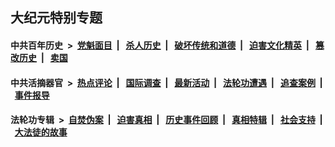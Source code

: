 ## 大纪元特别专题

#### 中共百年历史 &nbsp;>&nbsp; [党魁面目](indexes/nf1176107/README.md?11260430) &nbsp;| &nbsp; [杀人历史](indexes/nf1176106/README.md?11260430) &nbsp;| &nbsp; [破坏传统和道德](indexes/nf1176106/README.md?11260430) &nbsp;| &nbsp; [迫害文化精英](indexes/nf1176111/README.md?11260430) &nbsp;| &nbsp; [篡改历史](indexes/nf1176115/README.md?11260430) &nbsp;| &nbsp; [卖国](indexes/nf1176117/README.md?11260430) 

#### 中共活摘器官 &nbsp;>&nbsp; [热点评论](indexes/nf5879/README.md?11260430) &nbsp;| &nbsp; [国际调查](indexes/nf5947/README.md?11260430) &nbsp;| &nbsp; [最新活动](indexes/nf5883/README.md?11260430) &nbsp;| &nbsp; [法轮功遭遇](indexes/nf5881/README.md?11260430) &nbsp;| &nbsp; [追查案例](indexes/nf5880/README.md?11260430) &nbsp;| &nbsp; [事件报导](indexes/nf5877/README.md?11260430) 

#### 法轮功专辑 &nbsp;>&nbsp; [自焚伪案](indexes/nf5562/README.md?11260430) &nbsp;| &nbsp; [迫害真相](indexes/nf4379/README.md?11260430) &nbsp;| &nbsp; [历史事件回顾](indexes/nf5793/README.md?11260430) &nbsp;| &nbsp; [真相特辑](indexes/nf4389/README.md?11260430) &nbsp;| &nbsp; [社会支持](indexes/nf4386/README.md?11260430) &nbsp;| &nbsp; [大法徒的故事](indexes/nf1147481/README.md?11260430) 


